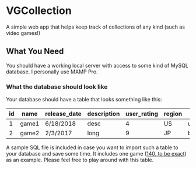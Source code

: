 # VGCollection
A simple web app that helps keep track of collections of any kind (such as video games!)

## What You Need
You should have a working local server with access to some kind of MySQL database. I personally use MAMP Pro.

### What the database should look like
Your database should have a table that looks something like this:

| id  | name | release_date  | description | user_rating  | region | labels | genres | developers | publishers |
| --- | ---- | ------------  | ----------- | ------------ | ------ | ------ | ------ | ---------- | ---------- |
| 1 | game1 | 6/18/2018  | desc | 4 | US | unplayed | fighting | dev1 | pub1 |
| 2 | game2 | 2/3/2017  | long | 9 | JP | beaten | rpg | dev2 | pub2 |

A sample SQL file is included in case you want to import such a table to your database and save some time. It includes one game ([140, to be exact](https://store.steampowered.com/app/242820/140/)) as an example. Please feel free to play around with this table.
